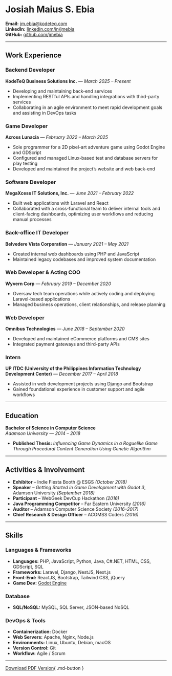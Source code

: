 # Josiah Maius S. Ebia

<!-- **:fontawesome-solid-paper-plane: Email:** [jm.ebia@kodeteq.com](mailto:jm.ebia@kodeteq.com)    
**:fontawesome-solid-phone: Phone:** +63 912 345 6789  
**:fontawesome-brands-linkedin: LinkedIn:** [linkedin.com/in/jmebia](https://linkedin.com/in/jmebia)  
**:fontawesome-brands-github: GitHub:** [github.com/jmebia](https://github.com/jmebia) -->

**Email:** [jm.ebia@kodeteq.com](mailto:jm.ebia@kodeteq.com)    
**LinkedIn:** [linkedin.com/in/jmebia](https://linkedin.com/in/jmebia)  
**GitHub:** [github.com/jmebia](https://github.com/jmebia)


---

## Work Experience

### **Backend Developer**

**KodeTeQ Business Solutions Inc.** — *March 2025 – Present*

- Developing and maintaining back-end services
- Implementing RESTful APIs and handling integrations with third-party services
- Collaborating in an agile environment to meet rapid development goals and assisting in DevOps tasks

### **Game Developer**

**Across Lunacia** — *February 2022 – March 2025*

- Sole programmer for a 2D pixel-art adventure game using Godot Engine and GDScript
- Configured and managed Linux-based test and database servers for play testing
- Developed and maintained the project’s website and web back-end

### **Software Developer**

**MegaXcess IT Solutions, Inc.** — *June 2021 – February 2022*

- Built web applications with Laravel and React
- Collaborated with a cross-functional team to deliver internal tools and client-facing dashboards, optimizing user workflows and reducing manual processes

### **Back-office IT Developer**

**Belvedere Vista Corporation** — *January 2021 – May 2021*

- Created internal web dashboards using PHP and JavaScript
- Maintained legacy codebases and improved system documentation

### **Web Developer & Acting COO**

**Wyvern Corp** — *February 2019 – December 2020*

- Oversaw tech team operations while actively coding and deploying Laravel-based applications
- Managed business operations, client relationships, and release planning

### **Web Developer**

**Omnibus Technologies** — *June 2018 – September 2020*

- Developed and maintained eCommerce platforms and CMS sites
- Integrated payment gateways and third-party APIs

### **Intern**

**UP ITDC (University of the Philippines Information Technology Development Center)** — *December 2017 – April 2018*

- Assisted in web development projects using Django and Bootstrap
- Gained foundational experience in customer support and agile workflows

---

## Education

**Bachelor of Science in Computer Science**  
*Adamson University* — *2014 – 2018*

- **Published Thesis:** *Influencing Game Dynamics in a Roguelike Game Through Procedural Content Generation Using Genetic Algorithm*

---

## Activities & Involvement

- **Exhibitor** – Indie Fiesta Booth @ ESGS *(October 2018)*
- **Speaker** – *Getting Started in Game Development with Godot 3*, Adamson University *(September 2018)*
- **Participant** – WebGeek DevCup Hackathon *(2016)*
- **Java Programming Competitor** – Far Eastern University *(2016)*
- **Auditor** – Adamson Computer Science Society *(2016–2017)*
- **Chief Research & Design Officer** – ACOMSS Coders *(2016)*

---

## Skills

### Languages & Frameworks

- **Languages:** PHP, JavaScript, Python, Java, C#.NET, HTML, CSS, GDScript, SQL
- **Frameworks:** Laravel, Django, NestJS, Next.js
- **Front-End:** ReactJS, Bootstrap, Tailwind CSS, jQuery
- **Game Dev:** [Godot Engine](https://godotengine.org/)

### Database

- **SQL/NoSQL:** MySQL, SQL Server, JSON-based NoSQL

### DevOps & Tools

- **Containerization:** Docker
- **Web Servers:** Apache, Nginx, Node.js
- **Environments:** Linux, Ubuntu, Debian, macOS
- **Version Control:** Git
- **Workflow:** Agile / Scrum

---

[Download PDF Version](/assets/josiah_maius_ebia_cv.pdf){ .md-button }